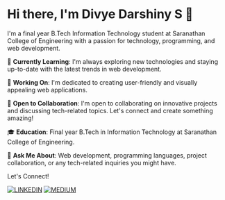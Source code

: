# Hi there, I'm Divye Darshiny S 👋

I'm a final year B.Tech Information Technology student at Saranathan College of Engineering with a passion for technology, programming, and web development.

🌱 **Currently Learning**: I'm always exploring new technologies and staying up-to-date with the latest trends in web development.

🔭 **Working On**: I'm dedicated to creating user-friendly and visually appealing web applications.

💼 **Open to Collaboration**: I'm open to collaborating on innovative projects and discussing tech-related topics. Let's connect and create something amazing!

🎓 **Education**: Final year B.Tech in Information Technology at Saranathan College of Engineering.

💬 **Ask Me About**: Web development, programming languages, project collaboration, or any tech-related inquiries you might have.

Let's Connect! 

[![LINKEDIN](https://img.shields.io/badge/LinkedIn-blue?style=flat-square&logo=linkedin)](https://www.linkedin.com/in/divyedarshiny/) [![MEDIUM](https://img.shields.io/badge/Medium-black?style=flat-square&logo=medium)](https://medium.com/@divyedarshiny)

